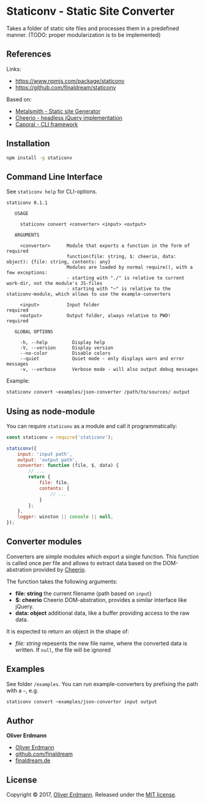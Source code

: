# Staticonv - Static Site Converter

Takes a folder of static site files and processes them in a predefined manner.
(TODO: proper modularization is to be implemented)

## References

Links:

* https://www.npmjs.com/package/staticonv
* https://github.com/finaldream/staticonv

Based on:

* [Metalsmith - Static site Generator](http://www.metalsmith.io/)
* [Cheerio - headless jQuery implementation](https://github.com/cheeriojs/cheerio)
* [Caporal - CLI framework](https://www.npmjs.com/package/caporal)

## Installation

```bash
npm install -g staticonv
```

## Command Line Interface

See `staticonv help` for CLI-options.

```
staticonv 0.1.1

   USAGE

     staticonv convert <converter> <input> <output>

   ARGUMENTS

     <converter>      Module that exports a function in the form of                                                            required
                      function(file: string, $: cheerio, data: object): {file: string, contents: any}
                      Modules are loaded by normal require(), with a few exceptions:
                      - starting with "./" is relative to current work-dir, not the module's JS-files
                      - starting with "~" is relative to the staticonv-module, which allows to use the example-converters

     <input>          Input folder                                                                                             required
     <output>         Output folder, always relative to PWD!                                                                   required

   GLOBAL OPTIONS

     -h, --help         Display help
     -V, --version      Display version
     --no-color         Disable colors
     --quiet            Quiet mode - only displays warn and error messages
     -v, --verbose      Verbose mode - will also output debug messages
```

Example:

```bash
staticonv convert ~examples/json-converter /path/to/sources/ output
```

## Using as node-module

You can require `staticonv` as a module and call it programmatically:

```js
const staticonv = require('staticonv');

staticonv({
    input: 'input path',
    output: 'output path',
    converter: function (file, $, data) { 
        // ...
        return {
            file: file,
            contents: {
                // ...
            }
        };
    },
    logger: winston || console || null,
});

```

## Converter modules

Converters are simple modules which export a single function. This function is called once per file and allows to 
extract data based on the DOM-abstration provided by [Cheerio](https://github.com/cheeriojs/cheerio).

The function takes the following arguments:

* **file: string** the current filename (path based on `input`)
* **$: cheerio** Cheerio DOM-abstration, provides a similar interface like jQuery.
* **data: object** additional data, like a buffer providing access to the raw data. 

It is expected to return an object in the shape of:

* *file: string* repesents the new file name, where the converted data is written. If `null`, the file will be ignored

## Examples

See folder `/examples`. You can run example-converters by prefixing the path with a `~`, e.g. 

```bash
staticonv convert ~examples/json-converter input output
```

## Author

**Oliver Erdmann**

* [Oliver Erdmann](https://github.com/olivererdmann)
* [github.com/finaldream](https://github.com/finaldream)
* [finaldream.de](http://www.finaldream.de)

## License

Copyright © 2017, [Oliver Erdmann](https://github.com/olivererdmann).
Released under the [MIT license](https://github.com/finaldream/staticonv/blob/master/LICENSE).